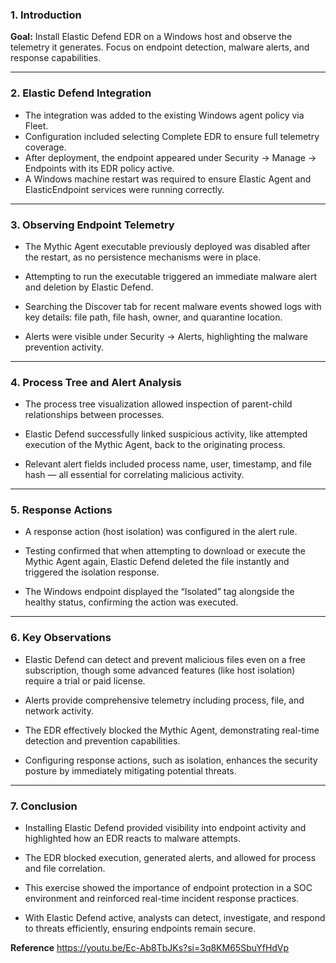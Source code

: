 
### 1. Introduction

**Goal:** Install Elastic Defend EDR on a Windows host and observe the telemetry it generates. Focus on endpoint detection, malware alerts, and response capabilities.

---

### 2. Elastic Defend Integration

- The integration was added to the existing Windows agent policy via Fleet.
- Configuration included selecting Complete EDR to ensure full telemetry coverage.
- After deployment, the endpoint appeared under Security → Manage → Endpoints with its EDR policy active.
- A Windows machine restart was required to ensure Elastic Agent and ElasticEndpoint services were running correctly.

---

### 3. Observing Endpoint Telemetry

- The Mythic Agent executable previously deployed was disabled after the restart, as no persistence mechanisms were in place.
    
- Attempting to run the executable triggered an immediate malware alert and deletion by Elastic Defend.
    
- Searching the Discover tab for recent malware events showed logs with key details: file path, file hash, owner, and quarantine location.
    
- Alerts were visible under Security → Alerts, highlighting the malware prevention activity.

---

### 4. Process Tree and Alert Analysis

- The process tree visualization allowed inspection of parent-child relationships between processes.
    
- Elastic Defend successfully linked suspicious activity, like attempted execution of the Mythic Agent, back to the originating process.
    
- Relevant alert fields included process name, user, timestamp, and file hash — all essential for correlating malicious activity.

---

### 5. Response Actions

- A response action (host isolation) was configured in the alert rule.
    
- Testing confirmed that when attempting to download or execute the Mythic Agent again, Elastic Defend deleted the file instantly and triggered the isolation response.
    
- The Windows endpoint displayed the “Isolated” tag alongside the healthy status, confirming the action was executed.

---

### 6. Key Observations

- Elastic Defend can detect and prevent malicious files even on a free subscription, though some advanced features (like host isolation) require a trial or paid license.
    
- Alerts provide comprehensive telemetry including process, file, and network activity.
    
- The EDR effectively blocked the Mythic Agent, demonstrating real-time detection and prevention capabilities.
    
- Configuring response actions, such as isolation, enhances the security posture by immediately mitigating potential threats.

---

### 7. Conclusion

- Installing Elastic Defend provided visibility into endpoint activity and highlighted how an EDR reacts to malware attempts.
    
- The EDR blocked execution, generated alerts, and allowed for process and file correlation.
    
- This exercise showed the importance of endpoint protection in a SOC environment and reinforced real-time incident response practices.
    
- With Elastic Defend active, analysts can detect, investigate, and respond to threats efficiently, ensuring endpoints remain secure.

**Reference**
https://youtu.be/Ec-Ab8TbJKs?si=3q8KM65SbuYfHdVp